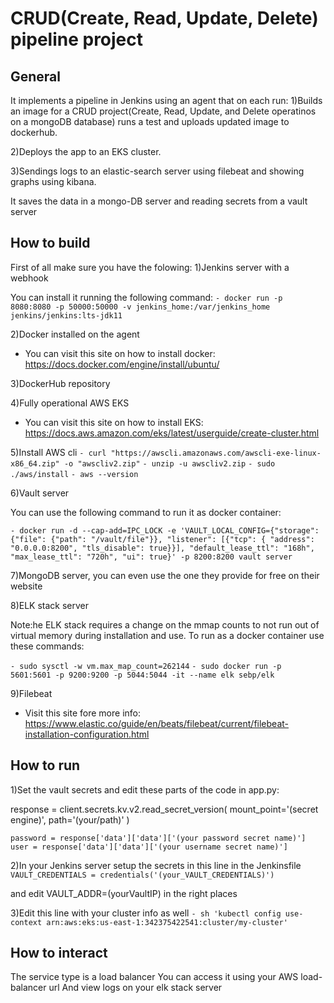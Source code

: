 CRUD(Create, Read, Update, Delete) pipeline project 
==========================

General
------------

It implements a pipeline in Jenkins using an agent that on each run:
1)Builds an image for a CRUD project(Create, Read, Update, and Delete operatinos on a mongoDB database) runs a test and uploads updated image to dockerhub.

2)Deploys the app to an EKS cluster.

3)Sendings logs to an elastic-search server using filebeat and showing graphs using kibana.

It saves the data in a mongo-DB server and reading secrets from a vault server

How to build
------------

First of all make sure you have the folowing:
1)Jenkins server with a webhook

You can install it running the following command:
 `- docker run -p 8080:8080 -p 50000:50000 -v jenkins_home:/var/jenkins_home jenkins/jenkins:lts-jdk11`

2)Docker installed on the agent
- You can visit this site on how to install docker: https://docs.docker.com/engine/install/ubuntu/

3)DockerHub repository

4)Fully operational AWS EKS
- You can visit this site on how to install EKS: https://docs.aws.amazon.com/eks/latest/userguide/create-cluster.html


5)Install AWS cli 
 `- curl "https://awscli.amazonaws.com/awscli-exe-linux-x86_64.zip" -o "awscliv2.zip"`
 `- unzip -u awscliv2.zip`
 `- sudo ./aws/install`
 `- aws --version`

6)Vault server

You can use the following command to run it as docker container:

 `- docker run -d --cap-add=IPC_LOCK -e 'VAULT_LOCAL_CONFIG={"storage": {"file": {"path": "/vault/file"}}, "listener": [{"tcp": { "address": "0.0.0.0:8200", "tls_disable": true}}], "default_lease_ttl": "168h", "max_lease_ttl": "720h", "ui": true}' -p 8200:8200 vault server`

7)MongoDB server, you can even use the one they provide for free on their website

8)ELK stack server

Note:he ELK stack requires a change on the mmap counts to not run out of virtual memory during installation and use. 
To run as a docker container use these commands:

  `- sudo sysctl -w vm.max_map_count=262144`
  `- sudo docker run -p 5601:5601 -p 9200:9200 -p 5044:5044 -it --name elk sebp/elk`

9)Filebeat
- Visit this site fore more info: https://www.elastic.co/guide/en/beats/filebeat/current/filebeat-installation-configuration.html

How to run
------------

1)Set the vault secrets and edit these parts of the code in app.py:

response = client.secrets.kv.v2.read_secret_version(
    mount_point='(secret engine)',
    path='(your/path)'
)

`password = response['data']['data']['(your password secret name)']`
`user = response['data']['data']['(your username secret name)']`

2)In your Jenkins server setup the secrets in this line in the Jenkinsfile
`VAULT_CREDENTIALS = credentials('(your_VAULT_CREDENTIALS)')`

and edit VAULT_ADDR=(yourVaultIP) in the right places

3)Edit this line with your cluster info as well
`- sh 'kubectl config use-context arn:aws:eks:us-east-1:342375422541:cluster/my-cluster'`



How to interact
------------
The service type is a load balancer
You can access it using your AWS load-balancer url
And view logs on your elk stack server

